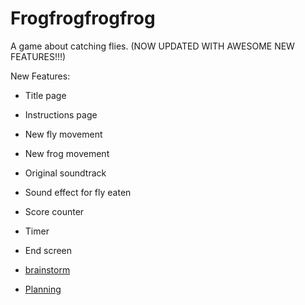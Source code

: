 # Frogfrogfrogfrog

A game about catching flies. (NOW UPDATED WITH AWESOME NEW FEATURES!!!)

New Features: 

- Title page
- Instructions page
- New fly movement
- New frog movement
- Original soundtrack
- Sound effect for fly eaten
- Score counter
- Timer
- End screen


- [brainstorm](./brainstorm.md)
- [Planning](./planning.md)

